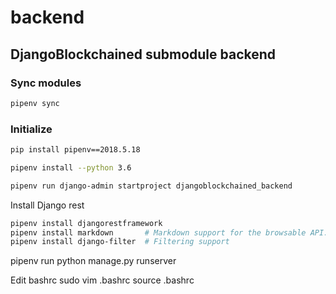 # backend
## DjangoBlockchained submodule backend

### Sync modules
``` bash
pipenv sync
``` 

### Initialize
``` bash
pip install pipenv==2018.5.18 

pipenv install --python 3.6

pipenv run django-admin startproject djangoblockchained_backend

```

Install Django rest
``` bash
pipenv install djangorestframework
pipenv install markdown       # Markdown support for the browsable API.
pipenv install django-filter  # Filtering support
```

pipenv run python manage.py runserver


Edit bashrc
sudo vim .bashrc
source .bashrc